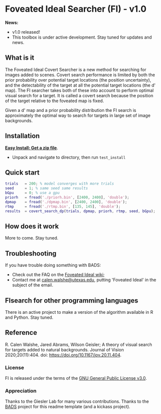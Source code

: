 # Foveated Ideal Searcher (FI) - v1.0

**News:** 
- v1.0 released!
- This toolbox is under active development. Stay tuned for updates and news.

## What is it

The Foveated Ideal Covert Searcher is a new method for searching for images added to scenes. Covert search performance is limited by both the prior probability over potential target locations (the position uncertainty), and the detectability of the target at all the potential target locations (the d' map). The FI searcher takes both of these into account to perform optimal visual search for a target. It is called a covert search because the position of the target relative to the foveated map is fixed.

Given a d' map and a prior probability distribution the FI search is approximately the optimal way to search for targets in large set of image backgrounds.

## Installation

[**Easy Install: Get a zip file**](https://github.com/calenwalshe/FIsearch/blob/main/archive/master.zip).
- Unpack and navigate to directory, then run `test_install`

## Quick start

```Matlab
trials   = 200; % model converges with more trials
seed     = 1; % same seed same results
bGpu     = 0; % use a gpu
priorh   = fread('./priorh.bin', [2400, 2400], 'double');
dpmap    = fread('./dpmap.bin', [2400, 2400], 'double');
rtmp     = fread('./rtmp.bin', [135, 145], 'double');
results  = covert_search_dp(trials, dpmap, priorh, rtmp, seed, bGpu);
```

## How does it work

More to come. Stay tuned.

## Troubleshooting

If you have trouble doing something with BADS:

- Check out the FAQ on the [Foveated Ideal wiki](https://github.com/calenwalshe/FIsearch/wiki);
- Contact me at <calen.walshe@utexas.edu>, putting 'Foveated Ideal' in the subject of the email.

## FIsearch for other programming languages

There is an active project to make a version of the algorithm available in R and Python. Stay tuned. 

## Reference

R. Calen Walshe, Jared Abrams, Wilson Geisler; A theory of visual search for targets added to natural backgrounds. Journal of Vision 2020;20(11):404. doi: https://doi.org/10.1167/jov.20.11.404.

### License

FI is released under the terms of the [GNU General Public License v3.0](https://github.com/calenwalshe/FIsearch/blob/master/LICENSE.txt).

### Appreciation

Thanks to the Giesler Lab for many various contributions.
Thanks to the [BADS](https://github.com/lacerbi/bads) project for this readme template (and a kickass project).

